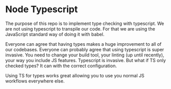 # Node Typescript

The purpose of this repo is to implement type checking with typescript.  We are not using typescript to transpile our code.  For that we are using the JavaScript standard way of doing it with babel.

Everyone can agree that having types makes a huge improvement to all of our codebases.  Everyone can probably agree that using typescript is super invasive.  You need to change your build tool, your linting (up until recently), your way you include JS features.  Typescript is invasive.  But what if TS only checked types?  It can with the correct configuration.

Using TS for types works great allowing you to use you normal JS workflows everywhere else.
